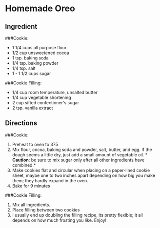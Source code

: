 Homemade Oreo
======================================

Ingredient
----------------------------------------------------------
###Cookie:
* 1  1/4      cups all purpose flour
* 1/2 cup     unsweetened cocoa
* 1 tsp.      baking soda
* 1/4 tsp.    baking powder
* 1/4 tsp.    salt
* 1 - 1  1/2 cups sugar

###Cookie Filling:
* 1/4 cup room temperature, unsalted butter
* 1/4 cup vegetable shortening
* 2 cup sifted confectioner's sugar
* 2 tsp. vanilla extract


Directions
------------------------------------
###Cookie:
1. Preheat to oven to 375
2. Mix flour, cocoa, baking soda and powder, salt, butter, and egg. If the dough seems a little dry, just add a small amount of vegetable oil. * **Caution**: be sure to mix sugar only after all other ingredients have combined.*
3. Make cookies flat and circular when placing on a paper-lined cookie sheet, maybe one to two inches apart depending on how big you make them; they hardly expand in the oven.
4. Bake for 9 minutes

###Cookie Filling:
1. Mix all ingredients.
2. Place filling between two cookies
3. I usually end up doubling the filling recipe, its pretty flexible; it all depends on how much frosting you like.
Enjoy!
